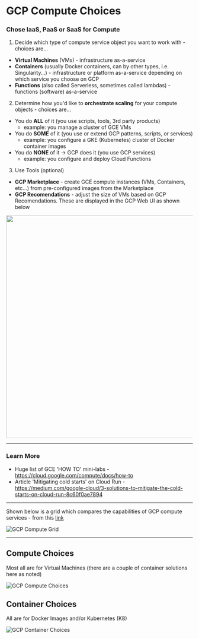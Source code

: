 # GCP Compute Choices

### Chose IaaS, PaaS or SaaS for Compute

1. Decide which type of compute service object you want to work with - choices are...
- **Virtual Machines** (VMs) - infrastructure as-a-service
- **Containers** (usually Docker containers, can by other types, i.e. Singularity...) - infrastructure or platform as-a-service depending on which service you choose on GCP
- **Functions** (also called Serverless, sometimes called lambdas) - functions (software) as-a-service

2. Determine how you'd like to **orchestrate scaling** for your compute objects - choices are...
- You do **ALL** of it (you use scripts, tools, 3rd party products)
  - example: you manage a cluster of GCE VMs
- You do **SOME** of it (you use or extend GCP patterns, scripts, or services)
  - example: you configure a GKE (Kubernetes) cluster of Docker container images
- You do **NONE** of it -> GCP does it (you use GCP services)
  - example: you configure and deploy Cloud Functions
  
3. Use Tools (optional)
- **GCP Marketplace** - create GCE compute instances (VMs, Containers, etc...) from pre-configured images from the Marketplace
- **GCP Recomendations** - adjust the size of VMs based on GCP Recomendations.  These are displayed in the GCP Web UI as shown below

<img src="https://github.com/lynnlangit/gcp-essentials/blob/master/7_sample_data/images/vm-recomendations.png" width=600>

---
  
  
### Learn More
 - Huge list of GCE 'HOW TO' mini-labs - https://cloud.google.com/compute/docs/how-to
 - Article 'Mitigating cold starts' on Cloud Run - https://medium.com/google-cloud/3-solutions-to-mitigate-the-cold-starts-on-cloud-run-8c60f0ae7894
  
 ---
  
 Shown below is a grid which compares the capabilities of GCP compute services - from this [link](https://cloud.google.com/hosting-options#hosting-options)
  
![GCP Compute Grid](https://github.com/lynnlangit/gcp-essentials/blob/master/7_sample_data/images/compute-grid.png)
  
 ---

## Compute Choices

Most all are for Virtual Machines (there are a couple of container solutions here as noted)

![GCP Compute Choices](https://github.com/lynnlangit/gcp-essentials/blob/master/7_sample_data/images/compute-choices.png)

## Container Choices

All are for Docker Images and/or Kubernetes (K8)

![GCP Container Choices](https://github.com/lynnlangit/gcp-essentials/blob/master/7_sample_data/images/container-choices.png)

